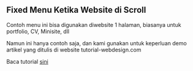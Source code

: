 <h2>Fixed Menu Ketika Website di Scroll</h2>
<p>Contoh menu ini bisa digunakan diwebsite 1 halaman, biasanya untuk portfolio, CV, Minisite, dll</p>
<p>Namun ini hanya contoh saja, dan kami gunakan untuk keperluan demo artikel yang ditulis di website tutorial-webdesign.com</p>
<p>Baca tutorial <a href="http://www.tutorial-webdesign.com/fixed-menu-scroll">sini</a></p>